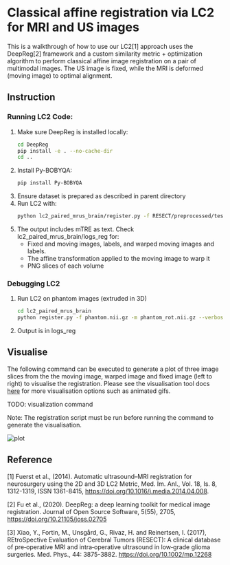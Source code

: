 # Classical affine registration via LC2 for MRI and US images

This is a walkthrough of how to use our LC2[1] approach uses the DeepReg[2] framework and a custom similarity metric + optimization algorithm to perform classical affine image registration on a pair of multimodal images. The US image is fixed, while the MRI is deformed (moving image) to optimal alignment.

## Instruction
### Running LC2 Code:
1) Make sure DeepReg is installed locally:
    ```bash
    cd DeepReg
    pip install -e . --no-cache-dir
    cd ..
    ```
2) Install Py-BOBYQA:
    ```bash
    pip install Py-BOBYQA
    ```
3) Ensure dataset is prepared as described in parent directory
4) Run LC2 with:
    ```bash
    python lc2_paired_mrus_brain/register.py -f RESECT/preprocessed/test/fixed_images/Case1.nii.gz -m RESECT/preprocessed/test/moving_images/Case1.nii.gz -lf RESECT/preprocessed/test/fixed_labels/Case1.nii.gz -lm RESECT/preprocessed/test/moving_labels/Case1.nii.gz -t RESECT/preprocessed/test/landmarks/Case1-MRI-breforeUS.tag -s 70 70 70 --verbose-bobyqa -g --max-iter 2000
    ```
5) The output includes mTRE as text. Check lc2_paired_mrus_brain/logs_reg for:
    - Fixed and moving images, labels, and warped moving images and labels.
    - The affine transformation applied to the moving image to warp it
    - PNG slices of each volume

### Debugging LC2
1) Run LC2 on phantom images (extruded in 3D)
    ```bash
    cd lc2_paired_mrus_brain
    python register.py -f phantom.nii.gz -m phantom_rot.nii.gz --verbose_bobyqa --max_iter 10000 -s 64 64 21 -g
    ```
2) Output is in logs_reg

## Visualise

The following command can be executed to generate a plot of three image slices from the
the moving image, warped image and fixed image (left to right) to visualise the
registration. Please see the visualisation tool docs
[here](https://github.com/DeepRegNet/DeepReg/blob/main/docs/source/docs/visualisation_tool.md)
for more visualisation options such as animated gifs.

TODO: visualization command

[comment]: # (```bash)
[comment]: # (deepreg_vi -m 2 -i 'demos/lc2_paired_mrus_brain/logs_reg/Case1.nii.gz, demos/classical_ct_headneck_affine/logs_reg/warped_moving_image.nii.gz, demos/classical_ct_headneck_affine/logs_reg/fixed_image.nii.gz' --slice-inds '4,8,12' -s demos/classical_ct_headneck_affine/logs_reg)
[comment]: # (```)

Note: The registration script must be run before running the command to generate the
visualisation.

![plot](../assets/classical_ct_headneck_affine.png)


## Reference
[1] Fuerst et al., (2014). Automatic ultrasound–MRI registration for neurosurgery using the 2D and 3D LC2 Metric, Med. Im. Anl., Vol. 18, Is. 8, 1312-1319, ISSN 1361-8415, https://doi.org/10.1016/j.media.2014.04.008.


[2] Fu et al., (2020). DeepReg: a deep learning toolkit for medical image registration. Journal of Open Source Software, 5(55), 2705, https://doi.org/10.21105/joss.02705

[3] Xiao, Y., Fortin, M., Unsgård, G., Rivaz, H. and Reinertsen, I. (2017), REtroSpective Evaluation of Cerebral Tumors (RESECT): A clinical database of pre‐operative MRI and intra‐operative ultrasound in low‐grade glioma surgeries. Med. Phys., 44: 3875-3882. https://doi.org/10.1002/mp.12268